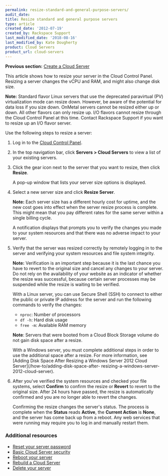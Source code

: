 ```yaml
---
permalink: resize-standard-and-general-purpose-servers/
audit_date:
title: Resize standard and general purpose servers
type: article
created_date: '2012-07-19'
created_by: Rackspace Support
last_modified_date: '2018-08-16'
last_modified_by: Kate Dougherty
product: Cloud Servers
product_url: cloud-servers
---
```


**Previous section:** [Create a Cloud Server](/how-to/create-a-cloud-server)

This article shows how to resize your server in the Cloud Control Panel. Resizing a server changes the vCPU and RAM, and 
might also change disk size. 

**Note:** Standard flavor Linux servers that use the deprecated paravirtual (PV) virtualization mode can resize down. 
However, be aware of the potential for data loss if you size down. OnMetal servers cannot be resized either up or down. 
All other flavors can only resize up. I/O flavors cannot resize through the Cloud Control Panel at this time. Contact 
Rackspace Support if you want to resize up an I/O flavor server.

Use the following steps to resize a server:

1. Log in to the [Cloud Control Panel](https://mycloud.rackspace.com).

2. In the top navigation bar, click **Servers > Cloud Servers** to view a list of your existing servers.

3. Click the gear icon next to the server that you want to resize, then click **Resize**.

   A pop-up window that lists your server size options is displayed.

4. Select a new server size and click **Resize Server**.

   **Note:** Each server size has a different hourly cost for uptime, and the new cost goes into effect when the server 
   resize process is complete. This might mean that you pay different rates for the same server within a single billing 
   cycle.

   A notification displays that prompts you to verify the changes you made to your system resources and that there was no 
   adverse impact to your server.

5. Verify that the server was resized correctly by remotely logging in to the server and verifying your system resources and 
   file system integrity.

   **Note:** Verification is an important step because it is the last chance you have to revert to the original size and 
   cancel any changes to your server. Do not rely on the availability of your website as an indicator of whether the resize 
   was successful, because certain server processes may be suspended while the resize is waiting to be verified.

   With a Linux server, you can use Secure Shell (SSH) to connect to either the public or private IP address for the server 
   and run the following commands to verify the changes:
   
   - `nproc`: Number of processors
   - `df -h`: Hard disk usage
   - `free -m`: Available RAM memory
   
   **Note**: Servers that were booted from a Cloud Block Storage volume do not gain disk space after a resize.

   With a Windows server, you must complete additional steps in order to use the additional space after a resize. For more 
   information, see [Adding Disk Space After Resizing a Windows Server 2012 Cloud Server](/how-to/adding-disk-space-after-
   resizing-a-windows-server-2012-cloud-server).

6. After you've verified the system resources and checked your file systems, select **Confirm** to confirm the resize or 
   **Revert** to revert to the original size. After 24 hours have passed, the resize is automatically confirmed and you are 
   no longer able to revert the changes.

   Confirming the resize changes the server's status. The process is complete when the **Status** reads **Active**, the 
   **Current Action** is **None**, and the server has come back up from a reboot. Any web services that were running may 
   require you to log in and manually restart them.

### Additional resources

- [Reset your server password](/how-to/reset-your-server-password)
- [Basic Cloud Server security](/how-to/basic-cloud-server-security)
- [Reboot your server](/how-to/reboot-your-server)
- [Rebuild a Cloud Server](/how-to/rebuild-a-cloud-server)
- [Delete your server](/how-to/deleting-your-server)
